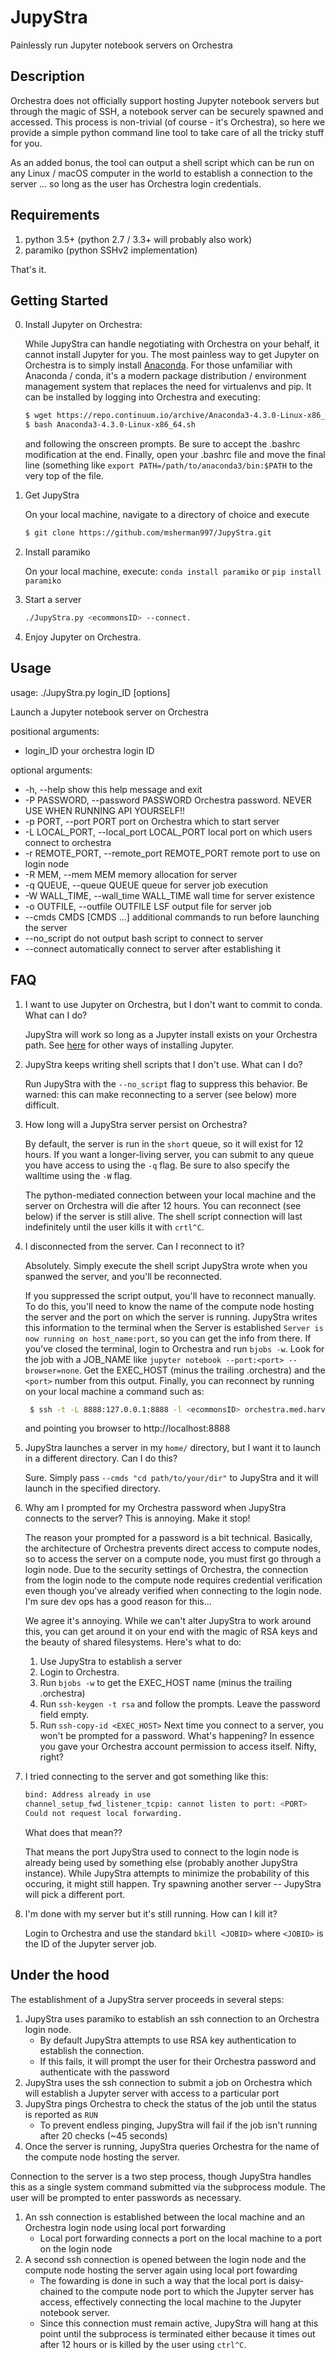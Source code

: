# JupyStra
Painlessly run Jupyter notebook servers on Orchestra

## Description
Orchestra does not officially support hosting Jupyter notebook servers but through
the magic of SSH, a notebook server can be securely spawned and accessed.
This process is non-trivial (of course - it's Orchestra), so here we provide a simple python command line tool to
take care of all the tricky stuff for you.

As an added bonus, the tool can output a shell script which can be run on any Linux / macOS
computer in the world to establish a connection to the server ... so long as the user has
Orchestra login credentials.

## Requirements
1. python 3.5+ (python 2.7 / 3.3+ will probably also work) 
2. paramiko (python SSHv2 implementation)

That's it.

## Getting Started
0. Install Jupyter on Orchestra:

   While JupyStra can handle negotiating with Orchestra on your behalf, it cannot install Jupyter for you.
   The most painless way to get Jupyter on Orchestra is to simply install [Anaconda](https://www.continuum.io/downloads).
   For those unfamiliar with Anaconda / conda, it's a modern package distribution / environment management system that 
   replaces the need for virtualenvs and pip. It can be installed by logging into Orchestra and executing:
   ```bash
   $ wget https://repo.continuum.io/archive/Anaconda3-4.3.0-Linux-x86_64.sh
   $ bash Anaconda3-4.3.0-Linux-x86_64.sh
   ```
   and following the onscreen prompts. Be sure to accept the .bashrc modification at the end. Finally, open your .bashrc file
   and move the final line (something like `export PATH=/path/to/anaconda3/bin:$PATH` to the very top of the file.

1. Get JupyStra

   On your local machine, navigate to a directory of choice and execute
   ```bash
   $ git clone https://github.com/msherman997/JupyStra.git
   ```

2. Install paramiko

   On your local machine, execute: `conda install paramiko` or `pip install paramiko`

3. Start a server
 
   ```bash
   ./JupyStra.py <ecommonsID> --connect.
   ```

4. Enjoy Jupyter on Orchestra.

## Usage
usage: ./JupyStra.py login_ID [options]

Launch a Jupyter notebook server on Orchestra

positional arguments:
  + login_ID              your orchestra login ID

optional arguments:
  + -h, --help            show this help message and exit
  + -P PASSWORD, --password PASSWORD
                        Orchestra password. NEVER USE WHEN RUNNING API
                        YOURSELF!!
  + -p PORT, --port PORT  port on Orchestra which to start server
  + -L LOCAL_PORT, --local_port LOCAL_PORT
                        local port on which users connect to orchestra
  + -r REMOTE_PORT, --remote_port REMOTE_PORT
                        remote port to use on login node
  + -R MEM, --mem MEM     memory allocation for server
  + -q QUEUE, --queue QUEUE
                        queue for server job execution
  + -W WALL_TIME, --wall_time WALL_TIME
                        wall time for server existence
  + -o OUTFILE, --outfile OUTFILE
                        LSF output file for server job
  + --cmds CMDS [CMDS ...]
                        additional commands to run before launching the server
  + --no_script           do not output bash script to connect to server
  + --connect             automatically connect to server after establishing it

## FAQ

1. I want to use Jupyter on Orchestra, but I don't want to commit to conda. What can I do?

   JupyStra will work so long as a Jupyter install exists on your Orchestra path. See [here](http://jupyter.readthedocs.io/en/latest/install.html)
   for other ways of installing Jupyter.

2. JupyStra keeps writing shell scripts that I don't use. What can I do?

   Run JupyStra with the `--no_script` flag to suppress this behavior. Be warned: this can make reconnecting to a server (see below) more difficult.

3. How long will a JupyStra server persist on Orchestra?

   By default, the server is run in the `short` queue, so it will exist for 12 hours. If you want a longer-living server, you can submit to any queue you have
   access to using the `-q` flag. Be sure to also specify the walltime using the `-W` flag.

   The python-mediated connection between your local machine and the server on Orchestra will die after 12 hours. You can reconnect (see below) if the server is still alive.
   The shell script connection will last indefinitely until the user kills it with `crtl^C`.

4. I disconnected from the server. Can I reconnect to it?

   Absolutely. Simply execute the shell script JupyStra wrote when you spanwed the server, and you'll be reconnected. 

   If you suppressed the script output, you'll have to reconnect manually. To do this, you'll need to know the name of the compute node hosting the server and the port on which
   the server is running. JupyStra writes this information to the terminal when the Server is established `Server is now running on host_name:port`,
   so you can get the info from there. If you've closed the terminal, login to Orchestra and run `bjobs -w`. Look for the job with a JOB_NAME like
   `jupyter notebook --port:<port> --browser=none`. Get the EXEC_HOST (minus the trailing .orchestra) and the `<port>` number from this output.
   Finally, you can reconnect by running on your local machine a command such as:
   ```bash
    $ ssh -t -L 8888:127.0.0.1:8888 -l <ecommonsID> orchestra.med.harvard.edu "ssh -N -L 8888:127.0.0.1:<port> <exec_host>"
   ``` 
    and pointing you browser to http://localhost:8888

5. JupyStra launches a server in my `home/` directory, but I want it to launch in a different directory. Can I do this?

   Sure. Simply pass `--cmds "cd path/to/your/dir"` to JupyStra and it will launch in the specified directory.

6. Why am I prompted for my Orchestra password when JupyStra connects to the server? This is annoying. Make it stop!

   The reason your prompted for a password is a bit technical. Basically, the architecture of Orchestra prevents direct access to compute nodes,
   so to access the server on a compute node, you must first go through a login node. Due to the security settings of Orchestra, the
   connection from the login node to the compute node requires credential verification even though you've already verified when connecting
   to the login node. I'm sure dev ops has a good reason for this...

   We agree it's annoying. While we can't alter JupyStra to work around this, you can get around it on your end with the magic of RSA keys and the beauty of shared filesystems.
   Here's what to do:
   1. Use JupyStra to establish a server
   2. Login to Orchestra.
   3. Run `bjobs -w` to get the EXEC_HOST name (minus the trailing .orchestra)
   4. Run `ssh-keygen -t rsa` and follow the prompts. Leave the password field empty.
   5. Run `ssh-copy-id <EXEC_HOST>`
   Next time you connect to a server, you won't be prompted for a password. What's happening? In essence you gave your Orchestra account permission to access itself. Nifty, right?

7. I tried connecting to the server and got something like this:
   ```bash
   bind: Address already in use
   channel_setup_fwd_listener_tcpip: cannot listen to port: <PORT>
   Could not request local forwarding.
   ```
   What does that mean??

   That means the port JupyStra used to connect to the login node is already being used by something else (probably another JupyStra instance).
   While JupyStra attempts to minimize the probability of this occuring, it might still happen. Try spawning another server -- JupyStra will pick a different port.

8. I'm done with my server but it's still running. How can I kill it?

   Login to Orchestra and use the standard `bkill <JOBID>` where `<JOBID>` is the ID of the Jupyter server job.

## Under the hood
The establishment of a JupyStra server proceeds in several steps:

1. JupyStra uses paramiko to establish an ssh connection to an Orchestra login node.
    + By default JupyStra attempts to use RSA key authentication to establish the connection.
    + If this fails, it will prompt the user for their Orchestra password and authenticate with the password
2. JupyStra uses the ssh connection to submit a job on Orchestra which will establish a Jupyter server with access to a particular port
3. JupyStra pings Orchestra to check the status of the job until the status is reported as `RUN`
    + To prevent endless pinging, JupyStra will fail if the job isn't running after 20 checks (~45 seconds)
4. Once the server is running, JupyStra queries Orchestra for the name of the compute node hosting the server.

Connection to the server is a two step process, though JupyStra handles this as a single system command submitted via the subprocess module.
The user will be prompted to enter passwords as necessary.

1. An ssh connection is established between the local machine and an Orchestra login node using local port forwarding
    + Local port forwarding connects a port on the local machine to a port on the login node
2. A second ssh connection is opened between the login node and the compute node hosting the server again using local port fowarding
    + The fowarding is done in such a way that the local port is daisy-chained to the compute node port to which the Jupyter server has access, 
      effectively connecting the local machine to the Jupyter notebook server.
    + Since this connection must remain active, JupyStra will hang at this point until the subprocess is terminated either because it times out
      after 12 hours or is killed by the user using `ctrl^C`.
